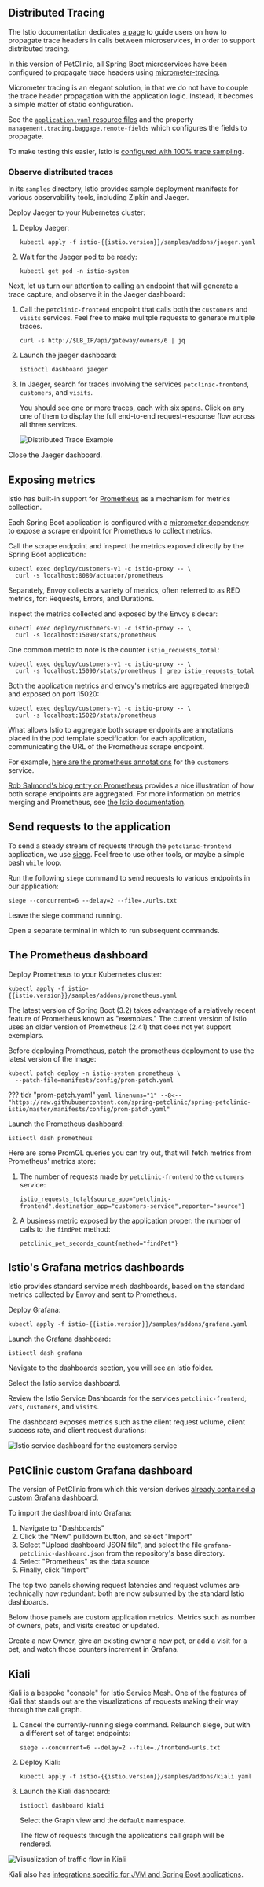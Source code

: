 ## Distributed Tracing

The Istio documentation dedicates [a page](https://istio.io/latest/docs/tasks/observability/distributed-tracing/overview/#trace-context-propagation) to guide users on how to propagate trace headers in calls between microservices, in order to support distributed tracing.

In this version of PetClinic, all Spring Boot microservices have been configured to propagate trace headers using [micrometer-tracing](https://micrometer.io/docs/tracing).

Micrometer tracing is an elegant solution, in that we do not have to couple the trace header propagation with the application logic.  Instead, it becomes a simple matter of static configuration.

See the [`application.yaml` resource files](https://github.com/spring-petclinic/spring-petclinic-istio/blob/master/petclinic-vets-service/src/main/resources/application.yaml#L56) and the property `management.tracing.baggage.remote-fields` which configures the fields to propagate.

To make testing this easier, Istio is [configured with 100% trace sampling](https://github.com/spring-petclinic/spring-petclinic-istio/blob/master/istio-install-manifest.yaml#L21).

### Observe distributed traces

In its `samples` directory, Istio provides sample deployment manifests for various observability tools, including Zipkin and Jaeger.

Deploy Jaeger to your Kubernetes cluster:

1. Deploy Jaeger:

    ```shell
    kubectl apply -f istio-{{istio.version}}/samples/addons/jaeger.yaml
    ```
   
1. Wait for the Jaeger pod to be ready:

    ```shell
    kubectl get pod -n istio-system
    ```

Next, let us turn our attention to calling an endpoint that will generate a trace capture, and observe it in the Jaeger dashboard:

1. Call the `petclinic-frontend` endpoint that calls both the `customers` and `visits` services.  Feel free to make mulitple requests to generate multiple traces.

    ```shell
    curl -s http://$LB_IP/api/gateway/owners/6 | jq
    ```

1. Launch the jaeger dashboard:

    ```shell
    istioctl dashboard jaeger
    ```

1. In Jaeger, search for traces involving the services `petclinic-frontend`, `customers`, and `visits`.

   You should see one or more traces, each with six spans.  Click on any one of them to display the full end-to-end request-response flow across all three services.

   ![Distributed Trace Example](jaeger-screenshot.png)

Close the Jaeger dashboard.

## Exposing metrics

Istio has built-in support for [Prometheus](https://prometheus.io/) as a mechanism for metrics collection.

Each Spring Boot application is configured with a [micrometer dependency](https://github.com/spring-petclinic/spring-petclinic-istio/blob/master/petclinic-customers-service/pom.xml#L55-L58) to expose a scrape endpoint for Prometheus to collect metrics.

Call the scrape endpoint and inspect the metrics exposed directly by the Spring Boot application:

```shell
kubectl exec deploy/customers-v1 -c istio-proxy -- \
  curl -s localhost:8080/actuator/prometheus
```

Separately, Envoy collects a variety of metrics, often referred to as RED metrics, for: Requests, Errors, and Durations.

Inspect the metrics collected and exposed by the Envoy sidecar:

```shell
kubectl exec deploy/customers-v1 -c istio-proxy -- \
  curl -s localhost:15090/stats/prometheus
```

One common metric to note is the counter `istio_requests_total`:

```shell
kubectl exec deploy/customers-v1 -c istio-proxy -- \
  curl -s localhost:15090/stats/prometheus | grep istio_requests_total
```

Both the application metrics and envoy's metrics are aggregated (merged) and exposed on port 15020:

```shell
kubectl exec deploy/customers-v1 -c istio-proxy -- \
  curl -s localhost:15020/stats/prometheus
```

What allows Istio to aggregate both scrape endpoints are annotations placed in the pod template specification for each application, communicating the URL of the Prometheus scrape endpoint.

For example, [here are the prometheus annotations](https://github.com/spring-petclinic/spring-petclinic-istio/blob/master/manifests/deploy/customers-service.yaml#L40-L43) for the `customers` service.

[Rob Salmond's blog entry on Prometheus](https://superorbital.io/blog/istio-metrics-merging/) provides a nice illustration of how both scrape endpoints are aggregated.  For more information on metrics merging and Prometheus, see [the Istio documentation](https://istio.io/latest/docs/ops/integrations/prometheus/#option-1-metrics-merging).


## Send requests to the application

To send a steady stream of requests through the `petclinic-frontend` application, we use [siege](https://www.joedog.org/siege-manual/).  Feel free to use other tools, or maybe a simple bash `while` loop.

Run the following `siege` command to send requests to various endpoints in our application:

```shell
siege --concurrent=6 --delay=2 --file=./urls.txt
```

Leave the siege command running.

Open a separate terminal in which to run subsequent commands.

## The Prometheus dashboard

Deploy Prometheus to your Kubernetes cluster:

```shell
kubectl apply -f istio-{{istio.version}}/samples/addons/prometheus.yaml
```

The latest version of Spring Boot (3.2) takes advantage of a relatively recent feature of Prometheus known as "exemplars."  The current version of Istio uses an older version of Prometheus (2.41) that does not yet support exemplars.

Before deploying Prometheus, patch the prometheus deployment to use the latest version of the image:

```shell
kubectl patch deploy -n istio-system prometheus \
  --patch-file=manifests/config/prom-patch.yaml
```

??? tldr "prom-patch.yaml"
    ```yaml linenums="1"
    --8<-- "https://raw.githubusercontent.com/spring-petclinic/spring-petclinic-istio/master/manifests/config/prom-patch.yaml"
    ```

Launch the Prometheus dashboard:

```shell
istioctl dash prometheus
```

Here are some PromQL queries you can try out, that will fetch metrics from Prometheus' metrics store:

1. The number of requests made by `petclinic-frontend` to the `cutomers` service:

    ```promql
    istio_requests_total{source_app="petclinic-frontend",destination_app="customers-service",reporter="source"}
    ```

1. A business metric exposed by the application proper:  the number of calls to the `findPet` method:

    ```promql
    petclinic_pet_seconds_count{method="findPet"}
    ```

## Istio's Grafana metrics dashboards

Istio provides standard service mesh dashboards, based on the standard metrics collected by Envoy and sent to Prometheus.

Deploy Grafana:

```shell
kubectl apply -f istio-{{istio.version}}/samples/addons/grafana.yaml
```

Launch the Grafana dashboard:

```shell
istioctl dash grafana
```

Navigate to the dashboards section, you will see an Istio folder.

Select the Istio service dashboard.

Review the Istio Service Dashboards for the services `petclinic-frontend`, `vets`, `customers`, and `visits`.

The dashboard exposes metrics such as the client request volume, client success rate, and client request durations:

![Istio service dashboard for the customers service](grafana-screenshot.png)

## PetClinic custom Grafana dashboard

The version of PetClinic from which this version derives [already contained a custom Grafana dashboard](https://github.com/spring-petclinic/spring-petclinic-istio/blob/master/grafana-petclinic-dashboard.json).

To import the dashboard into Grafana:

1. Navigate to "Dashboards"
1. Click the "New" pulldown button, and select "Import"
1. Select "Upload dashboard JSON file", and select the file `grafana-petclinic-dashboard.json` from the repository's base directory.
1. Select "Prometheus" as the data source
1. Finally, click "Import"

The top two panels showing request latencies and request volumes are technically now redundant:  both are now subsumed by the standard Istio dashboards.

Below those panels are custom application metrics. Metrics such as number of owners, pets, and visits created or updated.

Create a new Owner, give an existing owner a new pet, or add a visit for a pet, and watch those counters increment in Grafana.

## Kiali

Kiali is a bespoke "console" for Istio Service Mesh.  One of the features of Kiali that stands out are the visualizations of requests making their way through the call graph.

1. Cancel the currently-running siege command.  Relaunch siege, but with a different set of target endpoints:

    ```shell
    siege --concurrent=6 --delay=2 --file=./frontend-urls.txt
    ```

1. Deploy Kiali:

    ```shell
    kubectl apply -f istio-{{istio.version}}/samples/addons/kiali.yaml
    ```

1. Launch the Kiali dashboard:

    ```shell
    istioctl dashboard kiali
    ```

    Select the Graph view and the `default` namespace.

    The flow of requests through the applications call graph will be rendered.

![Visualization of traffic flow in Kiali](kiali-screenshot.png)

Kiali also has [integrations specific for JVM and Spring Boot applications](https://kiali.io/docs/features/details/#spring-boot).
